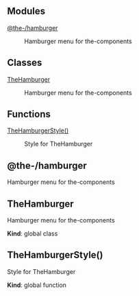 <!--- Code generated by @the-/script-doc. DO NOT EDIT. -->

## Modules

<dl>
<dt><a href="#module_@the-/hamburger">@the-/hamburger</a></dt>
<dd><p>Hamburger menu for the-components</p>
</dd>
</dl>

## Classes

<dl>
<dt><a href="#TheHamburger">TheHamburger</a></dt>
<dd><p>Hamburger menu for the-components</p>
</dd>
</dl>

## Functions

<dl>
<dt><a href="#TheHamburgerStyle">TheHamburgerStyle()</a></dt>
<dd><p>Style for TheHamburger</p>
</dd>
</dl>

<a name="module_@the-/hamburger"></a>

## @the-/hamburger
Hamburger menu for the-components

<a name="TheHamburger"></a>

## TheHamburger
Hamburger menu for the-components

**Kind**: global class  
<a name="TheHamburgerStyle"></a>

## TheHamburgerStyle()
Style for TheHamburger

**Kind**: global function  
